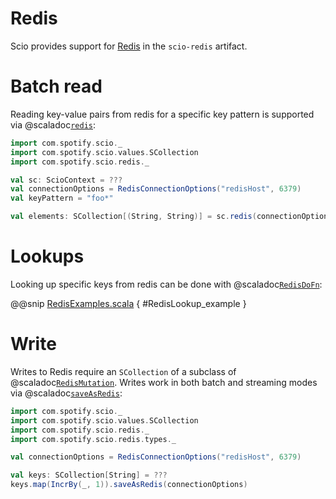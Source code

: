 # Redis

Scio provides support for [Redis](https://redis.io/) in the `scio-redis` artifact.

# Batch read

Reading key-value pairs from redis for a specific key pattern is supported via @scaladoc[`redis`](com.spotify.scio.redis.syntax.ScioContextOps#redis(connectionOptions:com.spotify.scio.redis.RedisConnectionOptions,keyPattern:String,batchSize:Int,outputParallelization:Boolean):com.spotify.scio.values.SCollection[(String,String)]):

```scala mdoc:compile-only
import com.spotify.scio._
import com.spotify.scio.values.SCollection
import com.spotify.scio.redis._

val sc: ScioContext = ???
val connectionOptions = RedisConnectionOptions("redisHost", 6379)
val keyPattern = "foo*"

val elements: SCollection[(String, String)] = sc.redis(connectionOptions, keyPattern)
```

# Lookups

Looking up specific keys from redis can be done with @scaladoc[`RedisDoFn`](com.spotify.scio.redis.RedisDoFn):

@@snip [RedisExamples.scala](/scio-examples/src/main/scala/com/spotify/scio/examples/extra/RedisExamples.scala) { #RedisLookup_example }

# Write

Writes to Redis require an `SCollection` of a subclass of @scaladoc[`RedisMutation`](com.spotify.scio.redis.types.RedisMutation).
Writes work in both batch and streaming modes via @scaladoc[`saveAsRedis`](com.spotify.scio.redis.syntax.SCollectionRedisOps#saveAsRedis(connectionOptions:com.spotify.scio.redis.RedisConnectionOptions,batchSize:Int):com.spotify.scio.io.ClosedTap[Nothing]):

```scala mdoc:compile-only
import com.spotify.scio._
import com.spotify.scio.values.SCollection
import com.spotify.scio.redis._
import com.spotify.scio.redis.types._

val connectionOptions = RedisConnectionOptions("redisHost", 6379)

val keys: SCollection[String] = ???
keys.map(IncrBy(_, 1)).saveAsRedis(connectionOptions)
```
